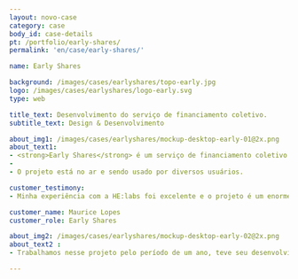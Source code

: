 ```yaml
---
layout: novo-case
category: case
body_id: case-details
pt: /portfolio/early-shares/
permalink: 'en/case/early-shares/'

name: Early Shares

background: /images/cases/earlyshares/topo-early.jpg
logo: /images/cases/earlyshares/logo-early.svg
type: web

title_text: Desenvolvimento do serviço de financiamento coletivo.
subtitle_text: Design & Desenvolvimento

about_img1: /images/cases/earlyshares/mockup-desktop-early-01@2x.png
about_text1:
- <strong>Early Shares</strong> é um serviço de financiamento coletivo pela internet que conecta empresários que procuram vender participações do seu negócio com pessoas que querem se transformar em investidor.
-
- O projeto está no ar e sendo usado por diversos usuários.

customer_testimony:
- Minha experiência com a HE:labs foi excelente e o projeto é um enorme sucesso. O que vocês fazem e as suas habilidades em desenvolvimento web fazem com que todas as tarefas parecçam fáceis, o que é incrível quando se fala em empresas de desenvolvimento web. Isso é bastante impressionante, em todos os sentidos.

customer_name: Maurice Lopes
customer_role: Early Shares

about_img2: /images/cases/earlyshares/mockup-desktop-early-02@2x.png
about_text2 :
- Trabalhamos nesse projeto pelo período de um ano, teve seu desenvolvimento ininterrupto por esse período, e hoje está concluído. O projeto foi repassado para equipe interna do cliente. É um bom exemplo de alguém que lançou sua ideia com a gente, cresceu até determinado ponto e depois optou por manter o projeto nas mãos dos seus próprios profissionais. Sucesso!

---
```

